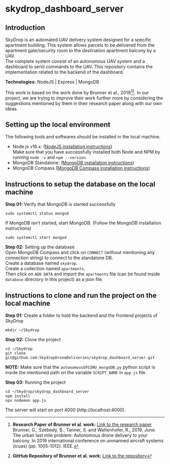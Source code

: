# skydrop_dashboard_server

## **Introduction**
SkyDrop is an automated UAV delivery system designed for a specific apartment building. This system allows parcels to be delivered from the apartment gate/security room to the destination apartment balcony by a UAV. </br>
The complete system consist of an autonomous UAV system and a dashboard to send commands to the UAV. This repository contains the implementation related to the backend of the dashboard. </br>

**Technologies:** NodeJS | Express | MongoDB

<!-- Brunner et al. -->
This work is based on the work done by Brunner et al., 2019[^1][^2]. In our project, we are trying to improve their work further more by considering the suggestions mentioned by them in their research paper along with our own ideas.</br>

[^1]: **Research Paper of Brunner et al. work:** [Link to the research paper](https://arxiv.org/pdf/1809.08022.pdf)</br>
Brunner, G., Szebedy, B., Tanner, S. and Wattenhofer, R., 2019, June. The urban last mile problem: Autonomous drone delivery to your balcony. In 2019 international conference on unmanned aircraft systems (icuas) (pp. 1005-1012). IEEE.

[^2]: **GitHub Repository of Brunner et al. work:** [Link to the repository](https://github.com/szebedy/autonomous-drone)

## **Setting up the local environment**
The following tools and softwares should be installed in the local machine.
- Node.js v16.x: ([NodeJS installation instructions](https://github.com/nodesource/distributions/blob/master/README.md#:~:text=install%20%2Dy%20nodejs-,Node.js%20v16.x%3A,-%23%20Using%20Ubuntu%0Acurl))</br>
Make sure that you have successfully installed both Node and NPM by running ```node -v``` and ```npm --version```.
- MongoDB Standalone: ([MongoDB installation instructions](https://docs.mongodb.com/manual/tutorial/install-mongodb-on-ubuntu/))
- MongoDB Compass ([MongoDB Compass installation instructions](https://www.mongodb.com/try/download/compass?tck=docs_compass&_ga=2.179078564.140891380.1642101478-527888271.1641978752&_gac=1.60875486.1641984136.CjwKCAiAlfqOBhAeEiwAYi43F3-4N5fhL170GyVRAZDINet_cOdonigOWI7g0o0qxZ3IpXZD8nlbIBoCF9wQAvD_BwE))

## **Instructions to setup the database on the local machine**
**Step 01:** Verify that MongoDB is started successfully
```
sudo systemctl status mongod
```
If MongoDB isn't started, start MongoDB. (Follow the MongoDB installation instructions)
```
sudo systemctl start mongod
``` 

**Step 02:** Setting up the database</br>
Open MongoDB Compass and click on ```CONNECT``` (without mentioning any connection string) to connect to the standalone DB.</br>
Create a database named ```skydrop```.</br>
Create a collection named ```apartments```.</br>
Then click on ```ADD DATA``` and import the ```apartments``` file (can be found inside ```database``` directory in this project) as a json file.

## **Instructions to clone and run the project on the local machine**
**Step 01:** Create a folder to hold the backend and the frontend projects of SkyDrop
```
mkdir ~/Skydrop
```
**Step 02:** Clone the project
```
cd ~/Skydrop
git clone git@github.com:SkydropDroneDeliveries/skydrop_dashboard_server.git
```

**NOTE:** Make sure that the ```autonomousGPSIMU_mongoDB.py``` python script is inside the mentioned path on the variable ```SCRIPT_NAME``` in ```app.js``` file.

**Step 03:** Running the project
```
cd ~/Skydrop/skydrop_dashboard_server
npm install
npx nodemon app.js
```
The server will start on port 4000 (http://localhost:4000).